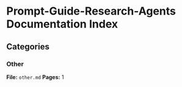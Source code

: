 # Prompt-Guide-Research-Agents Documentation Index

## Categories

### Other
**File:** `other.md`
**Pages:** 1
